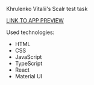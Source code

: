 Khrulenko Vitalii's Scalr test task

[LINK TO APP PREVIEW](https://khrulenko.github.io/scalr_battleship/)

Used technologies:

- HTML
- CSS
- JavaScript
- TypeScript
- React
- Material UI
